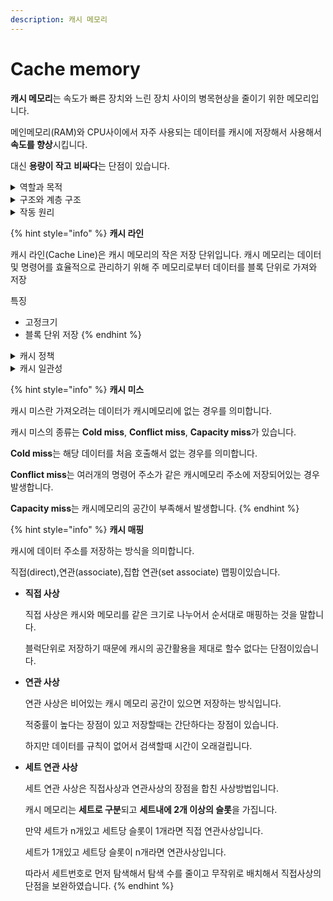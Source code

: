 ```yaml
---
description: 캐시 메모리
---
```


# Cache memory

**캐시 메모리**는 속도가 빠른 장치와 느린 장치 사이의 병목현상을 줄이기 위한 메모리입니다.

메인메모리(RAM)와 CPU사이에서 자주 사용되는 데이터를 캐시에 저장해서 사용해서 **속도를 향상**시킵니다.

대신 **용량이 작고** **비싸다**는 단점이 있습니다.

<details>

<summary>역할과 목적</summary>

캐시 메모리의 주요 목적은 주 메모리로부터 데이터를 빠르게 읽고 쓰는 것입니다. 주 메모리에 비해 캐시 메모리는 더 빠른 액세스 시간을 가지며, 프로세서가 빈번하게 사용하는 데이터와 명령어를 저장합니다. 이를 통해 프로세서가 더 빠른 실행 속도를 제공하고 주 메모리에 대한 액세스 지연 시간을 줄입니다.

</details>

<details>

<summary>구조와 계층 구조</summary>

* 캐시 메모리는 주로 세 가지 유형으로 나뉩니다.
  * **레벨 1 캐시 (L1 Cache)**: L1 캐시는 프로세서와 가장 가깝게 위치하며 작고 빠른 캐시입니다. 주로 명령어와 데이터를 분리하여 저장하며, 프로세서 코어마다 하나씩 있을 수 있습니다.
  * **레벨 2 캐시 (L2 Cache)**: L2 캐시는 L1 캐시보다 크고 상대적으로 느린 캐시로, 여러 코어에서 공유하거나 각 코어에 별도로 제공될 수 있습니다. 레벨 2 캐시는 주로 데이터를 저장하며 L1 캐시보다 큰 용량을 가집니다.
  * **레벨 3 캐시 (L3 Cache):** 다단계 캐시 메모리 구조에서 가장 높은 계층의 캐시로, 주로 멀티코어 프로세서와 다중 코어 프로세서 시스템에서 사용됩니다. L3 캐시는 프로세서의 성능을 향상시키고 캐시 계층 구조의 효율성을 개선하는 데 기여합니다.

</details>

<details>

<summary>작동 원리</summary>

캐시 메모리는 주 메모리에서 데이터를 읽어와 **캐시 라인(Cache Line)**&#xC5D0; 저장합니다. 캐시 라인은 작은 블록 단위로 분할되며, 프로세서가 액세스한 데이터 주변의 데이터도 함께 저장됩니다.

프로세서가 데이터를 요청할 때, 캐시 메모리에 그 데이터가 이미 존재하는지 확인합니다. 만약 데이터가 캐시에 있으면 (캐시 히트(Cache Hit)), 주 메모리로 가는 대신 캐시에서 데이터를 읽어옵니다. 데이터가 캐시에 없는 경우(캐시 미스(Cache Miss)), 데이터를 주 메모리에서 가져와 캐시에 쓰고 나서 프로세서에 전달합니다.

</details>

{% hint style="info" %}
**캐시 라인**

캐시 라인(Cache Line)은 캐시 메모리의 작은 저장 단위입니다. 캐시 메모리는 데이터 및 명령어를 효율적으로 관리하기 위해 주 메모리로부터 데이터를 블록 단위로 가져와 저장



특징

* 고정크기
* 블록 단위 저장
{% endhint %}

<details>

<summary>캐시 정책</summary>

캐시 메모리에서 데이터를 관리하기 위한 다양한 정책이 존재합니다. 이러한 정책에는 LRU(Least Recently Used, 시간참조성과 연관해서 얘기하면 좋을것 같음), FIFO(First-In, First-Out), 랜덤 폐기(Random Replacement) 등이 포함됩니다. 이러한 정책은 캐시의 효율성과 성능에 영향을 미칩니다.

</details>

<details>

<summary>캐시 일관성</summary>

다중 코어 또는 다중 프로세서 시스템에서는 캐시 일관성이 중요합니다. 캐시 일관성은 여러 캐시 간에 데이터 일관성을 유지하고 갱신하는 메커니즘을 의미합니다.

</details>

{% hint style="info" %}
**캐시 미스**

캐시 미스란 가져오려는 데이터가 캐시메모리에 없는 경우를 의미합니다.

캐시 미스의 종류는 **Cold miss**, **Conflict miss**, **Capacity miss**가 있습니다.

**Cold miss**는 해당 데이터를 처음 호출해서 없는 경우를 의미합니다.

**Conflict miss**는 여러개의 명령어 주소가 같은 캐시메모리 주소에 저장되어있는 경우 발생합니다.

**Capacity miss**는 캐시메모리의 공간이 부족해서 발생합니다.
{% endhint %}

{% hint style="info" %}
**캐시 매핑**

캐시에 데이터 주소를 저장하는 방식을 의미합니다.

직접(direct),연관(associate),집합 연관(set associate) 맵핑이있습니다.

*   **직접 사상**

    직접 사상은 캐시와 메모리를 같은 크기로 나누어서 순서대로 매핑하는 것을 말합니다.

    블럭단위로 저장하기 때문에 캐시의 공간활용을 제대로 할수 없다는 단점이있습니다.
*   **연관 사상**

    연관 사상은 비어있는 캐시 메모리 공간이 있으면 저장하는 방식입니다.

    적중률이 높다는 장점이 있고 저장할때는 간단하다는 장점이 있습니다.

    하지만 데이터를 규칙이 없어서 검색할때 시간이 오래걸립니다.
*   **세트 연관 사상**

    세트 연관 사상은 직접사상과 연관사상의 장점을 합친 사상방법입니다.

    캐시 메모리는 **세트로 구분**되고 **세트내에 2개 이상의 슬롯**을 가집니다.

    만약 세트가 n개있고 세트당 슬롯이 1개라면 직접 연관사상입니다.

    세트가 1개있고 세트당 슬롯이 n개라면 연관사상입니다.

    따라서 세트번호로 먼저 탐색해서 탐색 수를 줄이고 무작위로 배치해서 직접사상의 단점을 보완하였습니다.
{% endhint %}

